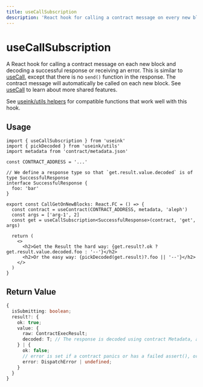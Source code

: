 ```yaml
---
title: useCallSubscription
description: 'React hook for calling a contract message on every new block.'
---
```


# useCallSubscription

A React hook for calling a contract message on each new block and decoding a successful
response or receiving an error. This is similar to
[useCall](/frontend/core/hooks/contracts/use-call), except that there is no `send()`
function in the response. The contract message will automatically be called on each new
block. See [useCall](/frontend/core/hooks/contracts/use-call) to learn about more shared
features.

See [useink/utils helpers](/frontend/utils/helpers) for compatible functions that work
well with this hook. 

## Usage

```tsx
import { useCallSubscription } from 'useink'
import { pickDecoded } from 'useink/utils'
import metadata from 'contract/metadata.json'

const CONTRACT_ADDRESS = '...'

// We define a response type so that `get.result.value.decoded` is of type SuccessfulResponse
interface SuccessfulResponse {
  foo: 'bar'
}

export const CallGetOnNewBlocks: React.FC = () => {
  const contract = useContract(CONTRACT_ADDRESS, metadata, 'aleph') 
  const args = ['arg-1', 2]
  const get = useCallSubscription<SuccessfulResponse>(contract, 'get', args)

  return (
    <>
      <h2>Get the Result the hard way: {get.result?.ok ? get.result.value.decoded.foo : '--'}</h2>
      <h2>Or the easy way: {pickDecoded(get.result)?.foo || '--'}</h2>
    </>
  )
}
```

## Return Value

```ts
{
  isSubmitting: boolean;
  result?: {
    ok: true;
    value: {
      raw: ContractExecResult; 
      decoded: T; // The response is decoded using contract Metadata, and of type `T`
    } | {
      ok: false;
      // error is set if a contract panics or has a failed assert(), or some other pallet errors.
      error: DispatchError | undefined; 
    }
  }
}
```